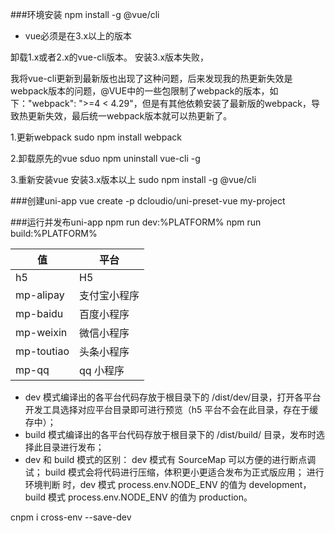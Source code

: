 ###环境安装
npm install -g @vue/cli
 - vue必须是在3.x以上的版本

卸载1.x或者2.x的vue-cli版本。
安装3.x版本失败，


我将vue-cli更新到最新版也出现了这种问题，后来发现我的热更新失效是webpack版本的问题，@VUE中的一些包限制了webpack的版本，如下："webpack": ">=4 < 4.29"，但是有其他依赖安装了最新版的webpack，导致热更新失效，最后统一webpack版本就可以热更新了。

1.更新webpack	
sudo npm install webpack

2.卸载原先的vue
sduo npm uninstall vue-cli -g

3.重新安装vue
安装3.x版本以上 sudo npm install -g @vue/cli

###创建uni-app
vue create -p dcloudio/uni-preset-vue my-project

###运行并发布uni-app
npm run dev:%PLATFORM%
npm run build:%PLATFORM%

| 值 | 平台 | 
| ------------ | ------------ |
| h5|	H5|
|mp-alipay|支付宝小程序|
|mp-baidu|百度小程序|
|mp-weixin|微信小程序|
|mp-toutiao|头条小程序|
|mp-qq|qq 小程序|

- dev 模式编译出的各平台代码存放于根目录下的 /dist/dev/目录，打开各平台开发工具选择对应平台目录即可进行预览（h5 平台不会在此目录，存在于缓存中）；
- build 模式编译出的各平台代码存放于根目录下的 /dist/build/ 目录，发布时选择此目录进行发布； 
- dev 和 build 模式的区别：
    dev 模式有 SourceMap 可以方便的进行断点调试；
    build 模式会将代码进行压缩，体积更小更适合发布为正式版应用；
    进行 环境判断 时，dev 模式 process.env.NODE_ENV 的值为 development，build 模式 process.env.NODE_ENV 的值为 production。


cnpm i cross-env --save-dev    